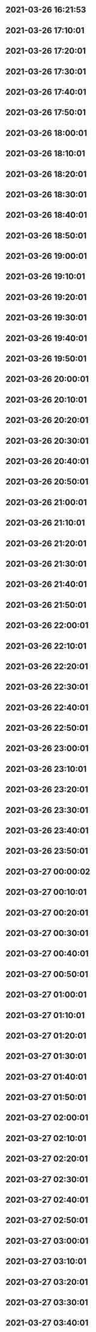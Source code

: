 ## 2021-03-26 16:21:53
## 2021-03-26 17:10:01
## 2021-03-26 17:20:01
## 2021-03-26 17:30:01
## 2021-03-26 17:40:01
## 2021-03-26 17:50:01
## 2021-03-26 18:00:01
## 2021-03-26 18:10:01
## 2021-03-26 18:20:01
## 2021-03-26 18:30:01
## 2021-03-26 18:40:01
## 2021-03-26 18:50:01
## 2021-03-26 19:00:01
## 2021-03-26 19:10:01
## 2021-03-26 19:20:01
## 2021-03-26 19:30:01
## 2021-03-26 19:40:01
## 2021-03-26 19:50:01
## 2021-03-26 20:00:01
## 2021-03-26 20:10:01
## 2021-03-26 20:20:01
## 2021-03-26 20:30:01
## 2021-03-26 20:40:01
## 2021-03-26 20:50:01
## 2021-03-26 21:00:01
## 2021-03-26 21:10:01
## 2021-03-26 21:20:01
## 2021-03-26 21:30:01
## 2021-03-26 21:40:01
## 2021-03-26 21:50:01
## 2021-03-26 22:00:01
## 2021-03-26 22:10:01
## 2021-03-26 22:20:01
## 2021-03-26 22:30:01
## 2021-03-26 22:40:01
## 2021-03-26 22:50:01
## 2021-03-26 23:00:01
## 2021-03-26 23:10:01
## 2021-03-26 23:20:01
## 2021-03-26 23:30:01
## 2021-03-26 23:40:01
## 2021-03-26 23:50:01
## 2021-03-27 00:00:02
## 2021-03-27 00:10:01
## 2021-03-27 00:20:01
## 2021-03-27 00:30:01
## 2021-03-27 00:40:01
## 2021-03-27 00:50:01
## 2021-03-27 01:00:01
## 2021-03-27 01:10:01
## 2021-03-27 01:20:01
## 2021-03-27 01:30:01
## 2021-03-27 01:40:01
## 2021-03-27 01:50:01
## 2021-03-27 02:00:01
## 2021-03-27 02:10:01
## 2021-03-27 02:20:01
## 2021-03-27 02:30:01
## 2021-03-27 02:40:01
## 2021-03-27 02:50:01
## 2021-03-27 03:00:01
## 2021-03-27 03:10:01
## 2021-03-27 03:20:01
## 2021-03-27 03:30:01
## 2021-03-27 03:40:01
